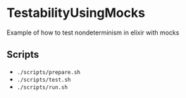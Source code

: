 # TestabilityUsingMocks

Example of how to test nondeterminism in elixir with mocks

## Scripts
- `./scripts/prepare.sh`
- `./scripts/test.sh`
- `./scripts/run.sh`
